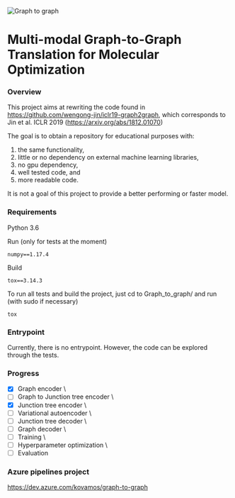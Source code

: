 ![Graph to graph](https://github.com/kovanostra/graph-to-graph/workflows/Graph%20to%20graph/badge.svg)

# Multi-modal Graph-to-Graph Translation for Molecular Optimization

### Overview

This project aims at rewriting the code found in https://github.com/wengong-jin/iclr19-graph2graph, which corresponds to Jin et al. ICLR 2019 (https://arxiv.org/abs/1812.01070)

The goal is to obtain a repository for educational purposes with:
1. the same functionality, 
2. little or no dependency on external machine learning libraries,
3. no gpu dependency,
4. well tested code, and 
5. more readable code.

It is not a goal of this project to provide a better performing or faster model.

### Requirements
Python 3.6 

Run (only for tests at the moment)
```
numpy==1.17.4
```

Build
```
tox==3.14.3
```
To run all tests and build the project, just cd to Graph_to_graph/ and run (with sudo if necessary)
```
tox
```

### Entrypoint

Currently, there is no entrypoint. However, the code can be explored through the tests.


### Progress

-[x] Graph encoder \
-[ ] Graph to Junction tree encoder \
-[x] Junction tree encoder \
-[ ] Variational autoencoder \
-[ ] Junction tree decoder \
-[ ] Graph decoder \
-[ ] Training \
-[ ] Hyperparameter optimization \
-[ ] Evaluation 

### Azure pipelines project

https://dev.azure.com/kovamos/graph-to-graph
